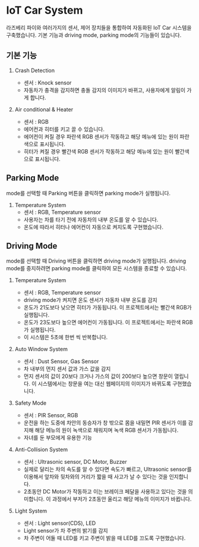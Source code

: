 # IoT Car System

라즈베리 파이와 여러가지의 센서, 제어 장치들을 통합하여 자동화된 IoT Car 시스템을 구축했습니다.
기본 기능과 driving mode, parking mode의 기능들이 있습니다.

## 기본 기능
1. Crash Detection
   - 센서 : Knock sensor
   - 자동차가 충격을 감지하면 충돌 감지의 이미지가 바뀌고, 사용자에게 알림이 가게 합니다.

2. Air conditional & Heater
   - 센서 : RGB
   - 에어컨과 히터를 키고 끌 수 있습니다.
   - 에어컨이 켜질 경우 파란색 RGB 센서가 작동하고 해당 메뉴에 있는 원이 파란색으로 표시됩니다.
   - 히터가 켜질 경우 빨간색 RGB 센서가 작동하고 해당 메뉴에 있는 원이 빨간색으로 표시됩니다.

## Parking Mode
mode를 선택할 때 Parking 버튼을 클릭하면 parking mode가 실행됩니다.

1. Temperature System
   - 센서 :  RGB, Temperature sensor
   - 사용자는 차를 타기 전에 자동차의 내부 온도를 알 수 있습니다.
   - 온도에 따라서 히터나 에어컨이 자동으로 켜지도록 구현했습니다.
     

## Driving Mode
mode를 선택할 때 Driving 버튼을 클릭하면 driving mode가 실행됩니다. 
driving mode를 중지하려면 parking mode를 클릭하여 모든 시스템을 종료할 수 있습니다.

1. Temperature System
   - 센서 : RGB, Temperature sensor
   - driving mode가 켜지면 온도 센서가 자동차 내부 온도를 감지
   - 온도가 21도보다 낮으면 히터가 가동됩니다. 이 프로젝트에서는 빨간색 RGB가 실행됩니다.
   - 온도가 23도보다 높으면 에어컨이 가동됩니다. 이 프로젝트에서는 파란색 RGB가 실행됩니다.
   - 이 시스템은 5초에 한번 씩 반복합니다.

2. Auto Window System
   - 센서 : Dust Sensor, Gas Sensor
   - 차 내부의 먼지 센서 값과 가스 값을 감지
   - 먼지 센서의 값이 20보다 크거나 가스의 값이 200보다 높으면 창문이 열립니다. 이 시스템에서는 창문을 여는 대신 웹페이지의 이미지가 바뀌도록 구현했습니다.

3. Safety Mode
   - 센서 : PIR Sensor, RGB
   - 운전을 하는 도중에 차안의 동승자가 창 밖으로 몸을 내밀면 PIR 센서가 이를 감지해 해당 메뉴의 원이 녹색으로 채워지며 녹색 RGB 센서가 가동됩니다.
   - 자녀를 둔 부모에게 유용한 기능

4. Anti-Collision System
   - 센서 : Ultrasonic sensor, DC Motor, Buzzer
   - 실제로 달리는 차의 속도를 알 수 있다면 속도가 빠르고, Ultrasonic sensor를 이용해서 앞차와 뒷차와의 거리가 짧을 때 사고가 날 수 있다는 것을 인지합니다.
   - 2초동안 DC Motor가 작동하고 이는 브레이크 페달을 사용하고 있다는 것을 의미합니다. 이 과정에서 부저가 2초동안 울리고 해당 메뉴의 이미지가 바뀝니다.

5. Light System
   - 센서 : Light sensor(CDS), LED
   - Light sensor가 차 주변의 밝기를 감지
   - 차 주변이 어둘 때 LED를 키고 주변이 밝을 때 LED를 끄도록 구현했습니다.
